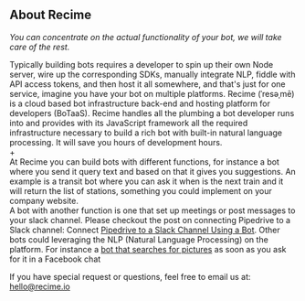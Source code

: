 ## About Recime

_You can concentrate on the actual functionality of your bot, we will take care of the rest._

Typically building bots requires a developer to spin up their own Node server, wire up the corresponding SDKs, manually integrate NLP, fiddle with API access tokens, and then host it all somewhere, and that's just for one service, imagine you have your bot on multiple platforms. Recime \(ˈresəˌmē\) is a cloud based bot infrastructure back-end and hosting platform for developers \(BoTaaS\). Recime handles all the plumbing a bot developer runs into and provides with its JavaScript framework all the required infrastructure necessary to build a rich bot with built-in natural language processing. It will save you hours of development hours.  
+  
At Recime you can build bots with different functions, for instance a bot where you send it query text and based on that it gives you suggestions. An example is a transit bot where you can ask it when is the next train and it will return the list of stations, something you could implement on your company website.  
A bot with another function is one that set up meetings or post messages to your slack channel. Please checkout the post on connecting Pipedrive to a Slack channel: Connect [Pipedrive to a Slack Channel Using a Bot](https://medium.com/fusion-by-fresco-capital/connect-pipedrive-to-a-slack-channel-using-a-bot-f6f0ba32df3a#.rfa58humr). Other bots could leveraging the NLP \(Natural Language Processing\) on the platform. For instance a [bot that searches for pictures](https://docs.recime.io/facebook_bot.html) as soon as you ask for it in a Facebook chat

If you have special request or questions, feel free to email us at: hello@recime.io
